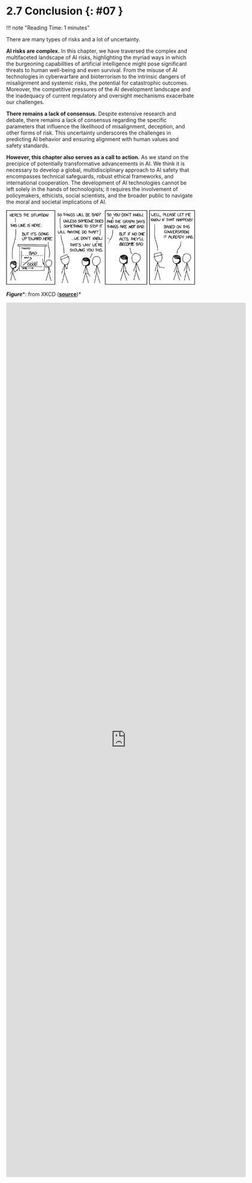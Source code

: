 # 2.7 Conclusion {: #07 }
!!! note "Reading Time: 1 minutes" 

There are many types of risks and a lot of uncertainty.

**AI risks are complex.** In this chapter, we have traversed the complex and multifaceted landscape of AI risks, highlighting the myriad ways in which the burgeoning capabilities of artificial intelligence might pose significant threats to human well-being and even survival. From the misuse of AI technologies in cyberwarfare and bioterrorism to the intrinsic dangers of misalignment and systemic risks, the potential for catastrophic outcomes. Moreover, the competitive pressures of the AI development landscape and the inadequacy of current regulatory and oversight mechanisms exacerbate our challenges.

**There remains a lack of consensus.** Despite extensive research and debate, there remains a lack of consensus regarding the specific parameters that influence the likelihood of misalignment, deception, and other forms of risk. This uncertainty underscores the challenges in predicting AI behavior and ensuring alignment with human values and safety standards.

**However, this chapter also serves as a call to action.** As we stand on the precipice of potentially transformative advancements in AI. We think it is necessary to develop a global, multidisciplinary approach to AI safety that encompasses technical safeguards, robust ethical frameworks, and international cooperation. The development of AI technologies cannot be left solely in the hands of technologists; it requires the involvement of policymakers, ethicists, social scientists, and the broader public to navigate the moral and societal implications of AI.

![Enter image alt description](Images/k8L_Image_21.png)

***Figure****: from XKCD (**[source](https://xkcd.com/)**)*


<iframe src="https://docs.google.com/forms/d/e/1FAIpQLSeUksnmw-2OvfQt1mgzzi6VF0Uye4SJ7VI1tQSJCc4abQVJeg/viewform?embedded=true" width="640" height="2330" frameborder="0" marginheight="0" marginwidth="0">Loading…</iframe>

